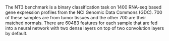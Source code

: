 The NT3 benchmark is a binary classification task on 1400 RNA-seq based gene expression profiles from the NCI Genomic Data Commons (GDC). 700 of these samples are from tumor tissues and the other 700 are their matched normals. There are 60483 features for each sample that are fed into a neural network with two dense layers on top of two convolution layers by default. 
